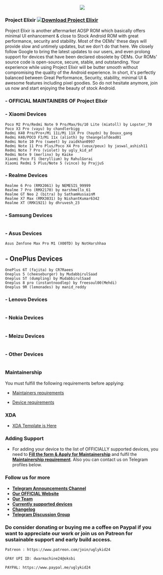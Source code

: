 <p align="center">
  <img src="https://i.imgur.com/C0Wcdr5.png" />
</p>


### Project Elixir [![Download Project Elixir](https://img.shields.io/sourceforge/dt/project-elixir.svg)](https://sourceforge.net/projects/project-elixir/files/twelve/)

Project Elixir is another aftermarket AOSP ROM which basically offers minimal UI enhancement & close to Stock Android ROM with great performance, security and stability. Most of the OEMs' these days will provide slow and untimely updates, but we don't do that here. We closely follow Google to bring the latest updates to our users, and even prolong support for devices that have been declared obsolete by OEMs. Our ROMs' source code is open-source, secure, stable, and outstanding. Your experience while using Project Elixir will be butter smooth without compromising the quality of the Android experience. In short, it's perfectly balanced between Great Performance, Security, stability, minimal UI & awesome features including pixel goodies. So do not hesitate anymore, join us now and start enjoying the beauty of stock Android. 

### - OFFICIAL MAINTAINERS OF Project Elixir

<!--START_SECTION:devices-->
### - Xiaomi Devices
```
Poco M2 Pro/Redmi Note 9 Pro/Max/9s/10 Lite (miatoll) by Lopster_70
Poco X3 Pro (vayu) by chandlerbigg
Redmi K40 Pro/Pro+/Mi 11i/Mi 11X Pro (haydn) by Douxx_gang
Redmi K40/POCO F3/Mi 11x (alioth) by theangelofdead01
Redmi Note 10 Pro (sweet) by zaidkhan0997
Redmi Note 11 Pro Plus/Poco X4 Pro (veux/peux) by jaswal_ashish11
Redmi Note 7 Pro (violet) by ugly_kid_af
Redmi Note 9 (merlinx) by Kaike
Xiaomi Poco F1 (beryllium) by RahulGorai
Xiaomi Redmi 5 Plus/Note 5 (vince) by PrajjuS
```

### - Realme Devices
```
Realme 6 Pro (RMX2061) by NEMESIS_99999
Realme 7 Pro (RMX2170) by marshmello_61
Realme GT Neo 2 (bitra) by SathamHussainM
Realme X7 Max (RMX3031) by NishantKumar6342
Realme XT (RMX1921) by dhruvesh_23
```

### - Samsung Devices
```
```

### - Asus Devices
```
Asus Zenfone Max Pro M1 (X00TD) by NotHarshhaa
```

## - OnePlus Devices
```
OnePlus 6T (fajita) by CR7Raees
Oneplus 5 (cheeseburger) by MudabbirulSaad
Oneplus 5T (dumpling) by MudabbirulSaad
Oneplus 8 pro (instantnoodlep) by freesoul00(Mehdi)
Oneplus 9R (lemonades) by manid_reddy
```

### - Lenovo Devices
```
```

### - Nokia Devices
```
```

### - Meizu Devices
```
```

### - Other Devices
```
```
<!--END_SECTION:devices-->

### Maintainership 

You must fulfill the following requirements before applying:

- [Maintainers requirements](https://projectelixiros.com/documentation)

- [Device requirements](https://projectelixiros.com/documentation)

### XDA 

- [XDA Template is Here](https://projectelixiros.com/documentation)

### Adding Support

- For adding your device to the list of OFFICIALLY supported devices, you need to [**Fill the form & Apply for Maintainership**](https://projectelixiros.com/documentation) and fulfil the [**Maintainership requirement**](https://projectelixiros.com/documentation). Also you can contact us on Telegram profiles below.

### Follow  us for more

 * [**Telegram Announcements Channel**](https://t.me/Elixir_Updates)
 * [**Our OFFICIAL Website**](https://projectelixiros.com/)
 * [**Our Team**](https://projectelixiros.com/team)
 * [**Currently supported devices**](https://projectelixiros.com/download)
 * [**Changelog**](https://projectelixiros.com/changelog)
 * [**Telegram Discussion Group**](https://t.me/Elixir_Discussion)

### Do consider donating or buying me a coffee on Paypal if you want to appreciate our work or join us on Patreon for sustainable support and early build access.

```bash
Patreon : https://www.patreon.com/join/uglykid24
```
```bash
GPAY UPI ID: dwarmachine24@oksbi
```
```bash
PAYPAL: https://www.paypal.me/uglykid24
```
